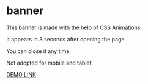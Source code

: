 # banner

This banner is made with the help of CSS Animations.

It appears in 3 seconds after opening the page.

You can close it any time.

Not adopted for mobile and tablet.

[DEMO LINK](https://innatereshchenko.github.io/banner)
